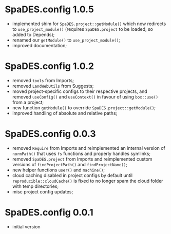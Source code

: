 # SpaDES.config 1.0.5

* implemented shim for `SpaDES.project::getModule()` which now redirects to `use_project_module()` (requires `SpaDES.project` to be loaded, so added to Depends);
* renamed our `getModule()` to `use_project_module()`;
* improved documentation;

# SpaDES.config 1.0.2

* removed `tools` from Imports;
* removed `LandWebUtils` from Suggests;
* moved project-specific configs to their respective projects, and removed `useConfig()` and `useContext()` in favour of using `box::use()` from a project;
* new function `getModule()` to override `SpaDES.project::getModule()`;
* improved handling of absolute and relative paths;

# SpaDES.config 0.0.3

* removed `Require` from Imports and reimplemented an internal version of `normPath()` that uses `fs` functions and properly handles symlinks;
* removed `SpaDES.project` from Imports and reimplemented custom versions of `findProjectPath()` and `findProjectName()`;
* new helper functions `user()` and `machine()`;
* cloud caching disabled in project configs by default until `reproducible::cloudCache()` is fixed to no longer spam the cloud folder with temp directories;
* misc project config updates;

# SpaDES.config 0.0.1

* initial version
